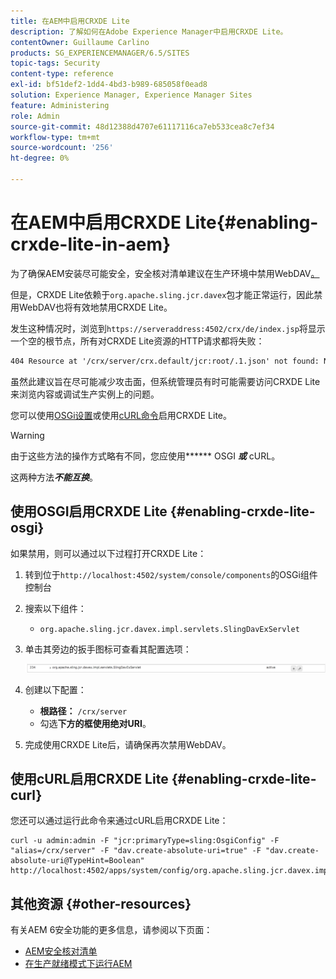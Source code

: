 ```yaml
---
title: 在AEM中启用CRXDE Lite
description: 了解如何在Adobe Experience Manager中启用CRXDE Lite。
contentOwner: Guillaume Carlino
products: SG_EXPERIENCEMANAGER/6.5/SITES
topic-tags: Security
content-type: reference
exl-id: bf51def2-1dd4-4bd3-b989-685058f0ead8
solution: Experience Manager, Experience Manager Sites
feature: Administering
role: Admin
source-git-commit: 48d12388d4707e61117116ca7eb533cea8c7ef34
workflow-type: tm+mt
source-wordcount: '256'
ht-degree: 0%

---
```


# 在AEM中启用CRXDE Lite{#enabling-crxde-lite-in-aem}

为了确保AEM安装尽可能安全，安全核对清单建议在生产环境中禁用WebDAV[。](/help/sites-administering/security-checklist.md#disable-webdav)

但是，CRXDE Lite依赖于`org.apache.sling.jcr.davex`包才能正常运行，因此禁用WebDAV也将有效地禁用CRXDE Lite。

发生这种情况时，浏览到`https://serveraddress:4502/crx/de/index.jsp`将显示一个空的根节点，所有对CRXDE Lite资源的HTTP请求都将失败：

```xml
404 Resource at '/crx/server/crx.default/jcr:root/.1.json' not found: No resource found
```

虽然此建议旨在尽可能减少攻击面，但系统管理员有时可能需要访问CRXDE Lite来浏览内容或调试生产实例上的问题。

您可以使用[OSGi设置](#enabling-crxde-lite-osgi)或使用[cURL命令](#enabling-crxde-lite-curl)启用CRXDE Lite。

>[!WARNING]
>
>由于这些方法的操作方式略有不同，您应使用&#x200B;****** OSGI ***或*** cURL。
>
>这两种方法&#x200B;***不能互换***。

## 使用OSGI启用CRXDE Lite {#enabling-crxde-lite-osgi}

如果禁用，则可以通过以下过程打开CRXDE Lite：

1. 转到位于`http://localhost:4502/system/console/components`的OSGi组件控制台
1. 搜索以下组件：

   * `org.apache.sling.jcr.davex.impl.servlets.SlingDavExServlet`

1. 单击其旁边的扳手图标可查看其配置选项：

   ![chlimage_1-80](assets/chlimage_1-80a.png)

1. 创建以下配置：

   * **根路径：** `/crx/server`
   * 勾选&#x200B;**下方的框使用绝对URI**。

1. 完成使用CRXDE Lite后，请确保再次禁用WebDAV。

## 使用cURL启用CRXDE Lite {#enabling-crxde-lite-curl}

您还可以通过运行此命令来通过cURL启用CRXDE Lite：

```shell
curl -u admin:admin -F "jcr:primaryType=sling:OsgiConfig" -F "alias=/crx/server" -F "dav.create-absolute-uri=true" -F "dav.create-absolute-uri@TypeHint=Boolean" http://localhost:4502/apps/system/config/org.apache.sling.jcr.davex.impl.servlets.SlingDavExServlet
```

## 其他资源 {#other-resources}

有关AEM 6安全功能的更多信息，请参阅以下页面：

* [AEM安全核对清单](/help/sites-administering/security-checklist.md)
* [在生产就绪模式下运行AEM](/help/sites-administering/production-ready.md)
